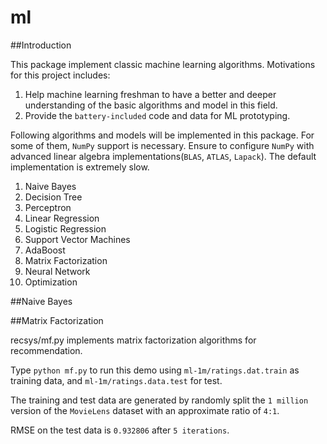 ml
==

##Introduction

This package implement classic machine learning algorithms. Motivations for this project includes:

1. Help machine learning freshman to have a better and deeper understanding of the basic algorithms and model in this field.
2. Provide the `battery-included` code and data for ML prototyping.

Following algorithms and models will be implemented in this package. 
For some of them, `NumPy` support is necessary.
Ensure to configure `NumPy` with advanced linear algebra implementations(`BLAS`, `ATLAS`, `Lapack`). 
The default implementation is extremely slow.

1. Naive Bayes
2. Decision Tree
3. Perceptron
4. Linear Regression
5. Logistic Regression
6. Support Vector Machines
7. AdaBoost
8. Matrix Factorization
9. Neural Network
10. Optimization

##Naive Bayes




##Matrix Factorization

recsys/mf.py implements matrix factorization algorithms for recommendation.

Type `python mf.py` to run this demo using `ml-1m/ratings.dat.train` as training data, and `ml-1m/ratings.data.test` for test.

The training and test data are generated by randomly split the `1 million` version of the `MovieLens` dataset with an approximate ratio of `4:1`.

RMSE on the test data is `0.932806` after `5 iterations`.


